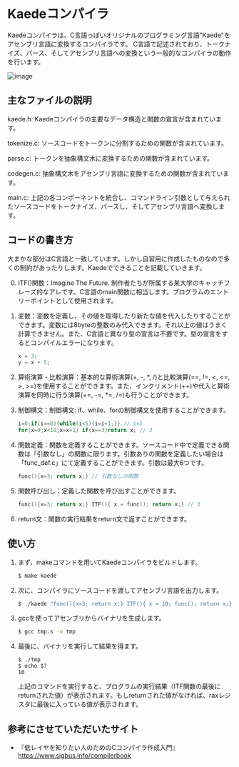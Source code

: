 # Kaedeコンパイラ

Kaedeコンパイラは、C言語っぽいオリジナルのプログラミング言語"Kaede"をアセンブリ言語に変換するコンパイラです。
C言語で記述されており、トークナイズ、パース、そしてアセンブリ言語への変換という一般的なコンパイラの動作を行います。

![image](https://github.com/yskitf21/Kaede/assets/96232134/4ef5dbac-eec5-42d0-aafc-9a443377b395)


## 主なファイルの説明

kaede.h: Kaedeコンパイラの主要なデータ構造と関数の宣言が含まれています。

tokenize.c: ソースコードをトークンに分割するための関数が含まれています。

parse.c: トークンを抽象構文木に変換するための関数が含まれています。

codegen.c: 抽象構文木をアセンブリ言語に変換するための関数が含まれています。

main.c: 上記の各コンポーネントを統合し、コマンドライン引数として与えられたソースコードをトークナイズ、パースし、そしてアセンブリ言語へ変換します。

## コードの書き方

大まかな部分はC言語と一致しています。しかし自習用に作成したものなので多くの制約があったりします。Kaedeでできることを記載していきます。

0. ITF()関数：Imagine The Future. 制作者たちが所属する某大学のキャッチフレーズ的なアレです。C言語のmain関数に相当します。プログラムのエントリーポイントとして使用されます。

1. 変数：変数を定義し、その値を取得したり新たな値を代入したりすることができます。変数には8byteの整数のみ代入できます。それ以上の値はうまく計算できません。また、C言語と異なり型の宣言は不要です。型の宣言をするとコンパイルエラーになります。
    ```c
    x = 3;
    y = x + 5;
    ```

2. 算術演算・比較演算：基本的な算術演算(+, -, *, /)と比較演算(==, !=, <, <=, >, >=)を使用することができます。また、インクリメント(++)や代入と算術演算を同時に行う演算(+=, -=, *=, /=)も行うことができます。

3. 制御構文：制御構文: if、while、forの制御構文を使用することができます。
    ```c
    i=0;if(i==0){while(i<5){i=i+1;}} // i=5
    for(x=0;x<10;x=x+1) if(x==3)return x; // 3
    ```

4. 関数定義：関数を定義することができます。ソースコード中で定義できる関数は「引数なし」の関数に限ります。引数ありの関数を定義したい場合は「func_def.c」にて定義することができます。引数は最大6つです。
    ```c
    func(){x=3; return x;} // 引数なしの関数
    ```
5. 関数呼び出し：定義した関数を呼び出すことができます。
    ```c
    func(){x=3; return x;} ITF(){ x = func(); return x;} // 3
    ```
6. return文：関数の実行結果をreturn文で返すことができます。


## 使い方

1. まず、makeコマンドを用いてKaedeコンパイラをビルドします。

    ```bash
    $ make kaede
    ```
2. 次に、コンパイラにソースコードを渡してアセンブリ言語を出力します。

    ```bash
    $ ./kaede "func(){x=3; return x;} ITF(){ x = 10; func(); return x;}" > tmp.s
    ```

3. gccを使ってアセンブリからバイナリを生成します。

    ```bash
    $ gcc tmp.s -o tmp
    ```

4. 最後に、バイナリを実行して結果を得ます。

    ```
    $ ./tmp
    $ echo $?
    10
    ```

    上記のコマンドを実行すると、プログラムの実行結果（ITF関数の最後にreturnされた値）が表示されます。もしreturnされた値がなければ、raxレジスタに最後に入っている値が表示されます。

## 参考にさせていただいたサイト

* 『低レイヤを知りたい人のためのCコンパイラ作成入門』
https://www.sigbus.info/compilerbook
